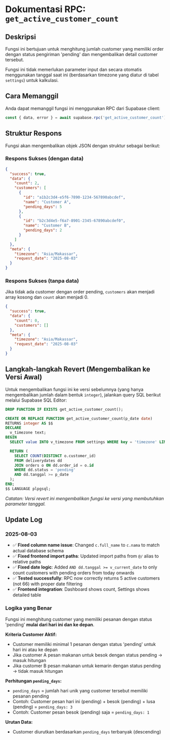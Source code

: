 # Dokumentasi RPC: `get_active_customer_count`

## Deskripsi

Fungsi ini bertujuan untuk menghitung jumlah customer yang memiliki order dengan status pengiriman 'pending' dan mengembalikan detail customer tersebut.

Fungsi ini tidak memerlukan parameter input dan secara otomatis menggunakan tanggal saat ini (berdasarkan timezone yang diatur di tabel `settings`) untuk kalkulasi.

## Cara Memanggil

Anda dapat memanggil fungsi ini menggunakan RPC dari Supabase client:

```javascript
const { data, error } = await supabase.rpc('get_active_customer_count');
```

## Struktur Respons

Fungsi akan mengembalikan objek JSON dengan struktur sebagai berikut:

### Respons Sukses (dengan data)

```json
{
  "success": true,
  "data": {
    "count": 2,
    "customers": [
      {
        "id": "a1b2c3d4-e5f6-7890-1234-567890abcdef",
        "name": "Customer A",
        "pending_days": 5
      },
      {
        "id": "b2c3d4e5-f6a7-8901-2345-67890abcdef0",
        "name": "Customer B",
        "pending_days": 2
      }
    ]
  },
  "meta": {
    "timezone": "Asia/Makassar",
    "request_date": "2025-08-03"
  }
}
```

### Respons Sukses (tanpa data)

Jika tidak ada customer dengan order pending, `customers` akan menjadi array kosong dan `count` akan menjadi 0.

```json
{
  "success": true,
  "data": {
    "count": 0,
    "customers": []
  },
  "meta": {
    "timezone": "Asia/Makassar",
    "request_date": "2025-08-03"
  }
}
```

## Langkah-langkah Revert (Mengembalikan ke Versi Awal)

Untuk mengembalikan fungsi ini ke versi sebelumnya (yang hanya mengembalikan jumlah dalam bentuk `integer`), jalankan query SQL berikut melalui Supabase SQL Editor:

```sql
DROP FUNCTION IF EXISTS get_active_customer_count();

CREATE OR REPLACE FUNCTION get_active_customer_count(p_date date)
RETURNS integer AS $$
DECLARE
  v_timezone text;
BEGIN
  SELECT value INTO v_timezone FROM settings WHERE key = 'timezone' LIMIT 1;

  RETURN (
    SELECT COUNT(DISTINCT o.customer_id)
    FROM deliverydates dd
    JOIN orders o ON dd.order_id = o.id
    WHERE dd.status = 'pending'
    AND dd.tanggal >= p_date
  );
END;
$$ LANGUAGE plpgsql;
```
*Catatan: Versi revert ini mengembalikan fungsi ke versi yang membutuhkan parameter tanggal.*

## Update Log

### 2025-08-03
- ✅ **Fixed column name issue**: Changed `c.full_name` to `c.nama` to match actual database schema
- ✅ **Fixed frontend import paths**: Updated import paths from `@/` alias to relative paths
- ✅ **Fixed date logic**: Added `AND dd.tanggal >= v_current_date` to only count customers with pending orders from today onwards
- ✅ **Tested successfully**: RPC now correctly returns 5 active customers (not 66) with proper date filtering
- ✅ **Frontend integration**: Dashboard shows count, Settings shows detailed table

### Logika yang Benar
Fungsi ini menghitung customer yang memiliki pesanan dengan status 'pending' **mulai dari hari ini dan ke depan**.

**Kriteria Customer Aktif:**
- Customer memiliki minimal 1 pesanan dengan status 'pending' untuk hari ini atau ke depan
- Jika customer A pesan makanan untuk besok dengan status pending → masuk hitungan
- Jika customer B pesan makanan untuk kemarin dengan status pending → tidak masuk hitungan

**Perhitungan `pending_days`:**
- `pending_days` = jumlah hari unik yang customer tersebut memiliki pesanan pending
- Contoh: Customer pesan hari ini (pending) + besok (pending) + lusa (pending) = `pending_days: 3`
- Contoh: Customer pesan besok (pending) saja = `pending_days: 1`

**Urutan Data:**
- Customer diurutkan berdasarkan `pending_days` terbanyak (descending)